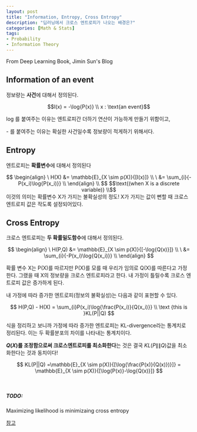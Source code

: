 ```yaml
---
layout: post
title: "Information, Entropy, Cross Entropy"
description: "딥러닝에서 크로스 엔트로피가 나오는 배경은?"
categories: [Math & Stats]
tags: 
- Probability
- Information Theory	
---
```


From Deep Learning Book, Jimin Sun's Blog



## Information of an event

정보량는 **사건**에 대해서 정의된다.    
<center>$$I(x) = -\log{P(x)} \\
x : \text{an event}$$</center>

  
log 를 붙여주는 이유는 엔트로피간 더하기 연산이 가능하게 만들기 위함이고,

\- 를 붙여주는 이유는 확실한 사건일수록 정보량이 적게하기 위해서다.



## Entropy

엔트로피는 **확률변수**에 대해서 정의된다  

<center>
$$
\begin{align}
\ H(X) &= \mathbb{E}_{X \sim p(X)}{[I(x)]} \\
\ &=  \sum_{i}{-P(x_i)\log{P(x_i)}} \\
\end{align} \\
$$
$$\text{(when X is a discrete variable)} \\$$
</center>
이것의 의미는 확률변수 X가 가지는 불확실성의 정도! X가 가지는 값이 뻔할 때 크로스 엔트로피 값은 작도록 설정되어있다. 


## Cross Entropy

크로스 엔트로피는 **두 확률밀도함수**에 대해서 정의된다.

$$
\begin{align}
\ H(P,Q) &= \mathbb{E}_{X \sim p(X)}{[-\log{Q(x)}]} \\
\ &= \sum_{i}{-P(x_i)\log{Q(x_i)}} \\
\end{align}
$$

확률 변수 X는 P(X)를 따르지만 P(X)를 모를 때 우리가 임의로 Q(X)를 따른다고 가정한다. 그랬을 때 X의 정보량을 크로스 엔트로피라고 한다. 내 가정이 틀릴수록 크로스 엔트로피 값은 증가하게 된다.

내 가정에 따라 증가한 엔트로피(정보의 불확실성)는 다음과 같이 표현할 수 있다.


$$
H(P,Q) - H(X) = \sum_{i}P(x_i)\log{\frac{P(x_i)}{Q(x_i)}} \\
\text {this is }KL(P||Q)
$$


식을 정리하고 보니까 가정에 따라 증가한 엔트로피는 KL-divergence라는 통계치로 정리된다. 이는 두 확률분포의 차이를 나타내는 통계치이다. 

**$Q(X)$를 조정함으로써 크로스엔트로피를 최소화한다**는 것은 결국 $KL(P\|\|Q)$값을 최소화한다는 것과 동치이다!


$$
KL(P||Q) =\mathbb{E}_{X \sim p(X)}{[\log{\frac{P(x)}{Q(x)})}]}  = \mathbb{E}_{X \sim p(X)}{[\log{P(x)}-\log{Q(x)}]}
$$

<br>

##### TODO:

Maximizing likelihood is minimizaing cross entropy

[참고](https://taeoh-kim.github.io/blog/cross-entropy의-정확한-확률적-의미/)


